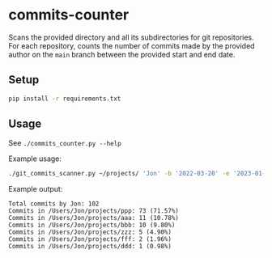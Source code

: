 # commits-counter

Scans the provided directory and all its subdirectories for git repositories.
For each repository, counts the number of commits made by the provided author on the `main` branch between the provided start and end date.

## Setup

```bash
pip install -r requirements.txt
```

## Usage

See `./commits_counter.py --help`

Example usage:
```bash
./git_commits_scanner.py ~/projects/ 'Jon' -b '2022-03-20' -e '2023-01-20'
```

Example output:
```
Total commits by Jon: 102
Commits in /Users/Jon/projects/ppp: 73 (71.57%)
Commits in /Users/Jon/projects/aaa: 11 (10.78%)
Commits in /Users/Jon/projects/bbb: 10 (9.80%)
Commits in /Users/Jon/projects/zzz: 5 (4.90%)
Commits in /Users/Jon/projects/fff: 2 (1.96%)
Commits in /Users/Jon/projects/ddd: 1 (0.98%)
```